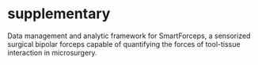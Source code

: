 # supplementary

Data management and analytic framework for SmartForceps, a sensorized surgical bipolar forceps capable of quantifying the forces of tool-tissue interaction in microsurgery.
